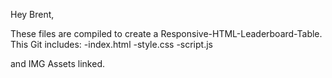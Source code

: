 Hey Brent,

These files are compiled to create a Responsive-HTML-Leaderboard-Table.
This Git includes:
-index.html
-style.css
-script.js

and IMG Assets linked.
